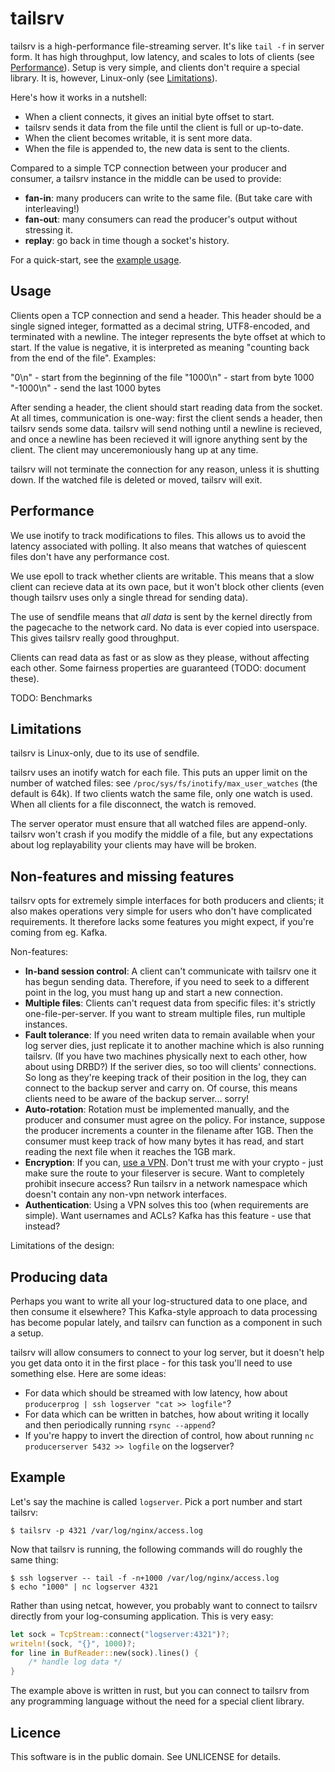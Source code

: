 # tailsrv

tailsrv is a high-performance file-streaming server.  It's like `tail -f` in
server form.  It has high throughput, low latency, and scales to lots of
clients (see [Performance](#performance)).  Setup is very simple, and clients
don't require a special library.  It is, however, Linux-only (see
[Limitations](#limitations)).

Here's how it works in a nutshell:

* When a client connects, it gives an initial byte offset to start.
* tailsrv sends it data from the file until the client is full or up-to-date.
* When the client becomes writable, it is sent more data.
* When the file is appended to, the new data is sent to the clients.

Compared to a simple TCP connection between your producer and consumer, a
tailsrv instance in the middle can be used to provide:

* **fan-in**: many producers can write to the same file.  (But take care with interleaving!)
* **fan-out**:  many consumers can read the producer's output without stressing it.
* **replay**:  go back in time though a socket's history.

For a quick-start, see the [example usage](#example).


## Usage

Clients open a TCP connection and send a header.  This header should be a
single signed integer, formatted as a decimal string, UTF8-encoded, and
terminated with a newline.  The integer represents the byte offset at which to start.  If
the value is negative, it is interpreted as meaning "counting back
from the end of the file".  Examples:

"0\n" - start from the beginning of the file
"1000\n" - start from byte 1000
"-1000\n" - send the last 1000 bytes

After sending a header, the client should start reading data from the socket.
At all times, communication is one-way: first the client sends a header,
then tailsrv sends some data.  tailsrv will send nothing until a newline is
recieved, and once a newline has been recieved it will ignore anything sent
by the client.  The client may unceremoniously hang up at any time.

tailsrv will not terminate the connection for any reason, unless it is
shutting down.  If the watched file is deleted or moved, tailsrv will exit.


## Performance

We use inotify to track modifications to files.  This allows us to avoid the
latency associated with polling.  It also means that watches of quiescent files
don't have any performance cost.

We use epoll to track whether clients are writable.  This means that a slow
client can recieve data at its own pace, but it won't block other clients (even
though tailsrv uses only a single thread for sending data).

The use of sendfile means that *all data* is sent by the kernel directly from
the pagecache to the network card.  No data is ever copied into userspace.
This gives tailsrv really good throughput.

Clients can read data as fast or as slow as they please, without affecting each
other.  Some fairness properties are guaranteed (TODO: document these).

TODO: Benchmarks


## Limitations

tailsrv is Linux-only, due to its use of sendfile.

tailsrv uses an inotify watch for each file.  This puts an upper limit on the
number of watched files: see `/proc/sys/fs/inotify/max_user_watches` (the
default is 64k).  If two clients watch the same file, only one watch is used.
When all clients for a file disconnect, the watch is removed.

The server operator must ensure that all watched files are append-only.
tailsrv won't crash if you modify the middle of a file, but any expectations
about log replayability your clients may have will be broken.


## Non-features and missing features

tailsrv opts for extremely simple interfaces for both producers and clients; it
also makes operations very simple for users who don't have complicated
requirements.  It therefore lacks some features you might expect, if you're
coming from eg. Kafka.

Non-features:

* **In-band session control**:  A client can't communicate with tailsrv one it
  has begun sending data.  Therefore, if you need to seek to a different point
  in the log, you must hang up and start a new connection.
* **Multiple files**: Clients can't request data from specific files: it's
  strictly one-file-per-server.  If you want to stream multiple files,
  run multiple instances.
* **Fault tolerance**:  If you need writen data to remain available when your
  log server dies, just replicate it to another machine which is also running
  tailsrv.  (If you have two machines physically next to each other, how about
  using DRBD?)  If the seriver dies, so too will clients' connections.  So long
  as they're keeping track of their position in the log, they can connect to
  the backup server and carry on.  Of course, this means clients need to be
  aware of the backup server... sorry!
* **Auto-rotation**:  Rotation must be implemented manually, and the producer
  and consumer must agree on the policy.  For instance, suppose the producer
  increments a counter in the filename after 1GB.  Then the consumer must keep
  track of how many bytes it has read, and start reading the next file when
  it reaches the 1GB mark.
* **Encryption**:  If you can, [use a VPN][wireguard].  Don't trust me with
  your crypto - just make sure the route to your fileserver is secure.  Want to
  completely prohibit insecure access?  Run tailsrv in a network namespace
  which doesn't contain any non-vpn network interfaces.
* **Authentication**: Using a VPN solves this too (when requirements
  are simple).  Want usernames and ACLs?  Kafka has this feature - use
  that instead?

[wireguard]: https://www.wireguard.com

Limitations of the design:


## Producing data

Perhaps you want to write all your log-structured data to one place, and then
consume it elsewhere?  This Kafka-style approach to data processing has become
popular lately, and tailsrv can function as a component in such a setup.

tailsrv will allow consumers to connect to your log server, but it doesn't help
you get data onto it in the first place - for this task you'll need to use
something else.  Here are some ideas:

* For data which should be streamed with low latency, how about `producerprog |
  ssh logserver "cat >> logfile"`?
* For data which can be written in batches, how about writing it locally and
  then periodically running `rsync --append`?
* If you're happy to invert the direction of control, how about running `nc
  producerserver 5432 >> logfile` on the logserver?


## Example

Let's say the machine is called `logserver`.  Pick a port number and start
tailsrv:

```console
$ tailsrv -p 4321 /var/log/nginx/access.log
```

Now that tailsrv is running, the following commands will do roughly the
same thing:

```console
$ ssh logserver -- tail -f -n+1000 /var/log/nginx/access.log
$ echo "1000" | nc logserver 4321
```

Rather than using netcat, however, you probably want to connect to tailsrv
directly from your log-consuming application. This is very easy:

```rust
let sock = TcpStream::connect("logserver:4321")?;
writeln!(sock, "{}", 1000)?;
for line in BufReader::new(sock).lines() {
    /* handle log data */
}
```

The example above is written in rust, but you can connect to tailsrv from any
programming language without the need for a special client library.


## Licence

This software is in the public domain.  See UNLICENSE for details.
